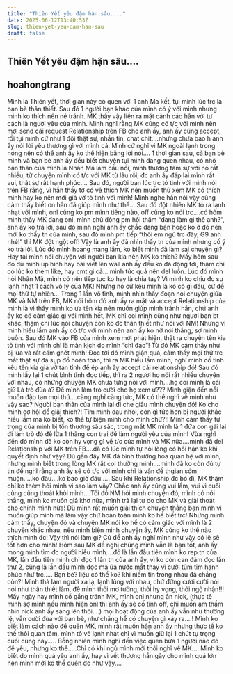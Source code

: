 ```yaml
---
title: "Thiên Yết yêu đậm hận sâu...."
date: 2025-06-12T13:40:53Z
slug: thien-yet-yeu-dam-han-sau
draft: false
---
```


## Thiên Yết yêu đậm hận sâu....

## hoahongtrang

Mình là Thiên yết, thời gian này có quen với 1 anh Ma kết, tụi mình lúc trc là bạn bè thân thiết. Sau đó 1 người bạn khác của mình có ý với mình nhưng mình ko thích nên né tránh. MK thấy vậy liền ra mặt cảnh cáo hắn với tư cách là người yêu của mình. Mình nghĩ rằng MK cũng có t/c với mình nên mới send cái request Relationship trên FB cho anh ấy, anh ấy cũng accept, rồi tụi mình cứ như 1 đôi thật sự, nhắn tin, chat chit....nhưng chưa bao h anh ấy nói lời yêu thương gì với mình cả. Mình cứ nghĩ vì MK ngoài lạnh trong nóng nên có thể anh ấy ko thể hiện bằng lời nói....
1 thời gian sau, cả bạn bè mình và bạn bè anh ấy đều biết chuyện tụi mình đang quen nhau, có nhỏ bạn thân của mình là Nhân Mã làm cầu nối, mình thường tâm sự với nó rất nhiều, từ chuyện mình có t/c với MK từ lâu rồi, đc anh ấy đáp lại mình rất vui, thật sự rất hạnh phúc....
Sau đó, người bạn lúc trc tỏ tình với mình nói trên FB rằng, vì hắn thấy tớ có vẻ thích MK nên muốn thử xem MK có thích mình hay ko nên mới giả vờ tỏ tình với mình! Mình nghe hắn nói vậy cũng cảm thấy biết ơn hắn đã giúp mình như thế....Sau đó đột nhiên MK tỏ ra lạnh nhạt với mình, onl cũng ko pm mình tiếng nào, off cũng ko nói trc....có hôm mình thấy MK đang onl, mình chủ động pm hỏi thăm “đang làm gì thế anh?”, anh ấy ko trả lời, sau đó mình nghĩ anh ấy chắc đang bận hoặc ko ở đó nên mới ko thấy tn của mình, sau đó mình pm tiếp “thôi em ngủ trc đây, G9 anh nhé!” thì MK đột ngột off! Vậy là anh ấy đã nhìn thấy tn của mình nhưng cố ý ko trả lời. Lúc đó mình hoang mang lắm, ko biết mình đã làm sai chuyện gì? Hay tại mình nói chuyện với người bạn kia nên MK ko thích? Mấy hôm sau đó dù mình up hình hay bài viết lên wall anh ấy đều ko đá động tới, thậm chí có lúc ko thèm like, hay cmt gì cả....mình tức quá nên del luôn.
Lúc đó mình hỏi Nhân Mã, mình có nên tiếp tục ko hay là chia tay? Vì mình ko chịu đc sự lạnh nhạt 1 cách vô lý của MK! Nhưng nó cứ kêu mình là ko có gì đâu, cứ để mọi thứ tự nhiên...
Trong 1 lần vô tình, mình nhìn thấy đoạn nói chuyện giữa MK và NM trên FB, MK nói hôm đó anh ấy ra mặt và accept Relationship của mình là vì thấy mình ko ưa tên kia nên muốn giúp mình tránh hắn, chứ anh ấy ko có cảm giác gì với mình hết, MK chỉ coi mình cũng như người bạn bt khác, thậm chí lúc nói chuyện còn ko đc thân thiết như nói với NM! Nhưng vì mình hiểu lầm anh ấy có t/c với mình nên anh ấy ko nỡ nói thẳng, sợ mình buồn. Sau đó MK vào FB của mình xem mới phát hiện, thật ra chuyện tên kia tỏ tình với mình chỉ là màn kịch do mình “chỉ đạo”! Từ đó MK cảm thấy như bị lừa và rất căm ghét mình!
Đọc tới đó mình giận quá, cảm thấy mọi thứ trc mắt thật sự đã sụp đổ hoàn toàn, thì ra MK hiểu lầm mình, nghĩ mình cố tình kêu tên kia giả vờ tán tỉnh để ép anh ấy accept cái relationship đó!
Sau đó mình lấy lại 1 chút bình tĩnh đọc tiếp, thì ra 2 người họ nói rất nhiều chuyện với nhau, có những chuyện MK chưa từng nói với mình....họ coi mình là cái gì? Là trò đùa à? Để mình làm trò cười cho họ xem ư???
Mình giận đến nỗi muốn đập tan mọi thứ....càng nghĩ càng tức, MK có thể nghĩ về mình như vậy sao? Người bạn thân của mình lại đi che giấu mình chuyện đó! Ko cho mình cơ hội để giải thích?! Tim mình đau nhói, còn gì tức hơn bị người khác hiểu lầm mà ko biết, ko thể tự biện minh cho mình chứ?!!
Mình cảm thấy tự trọng của mình bị tổn thương sâu sắc, trong mắt MK mình là 1 đứa con gái lại đi làm trò đó để lừa 1 thằng con trai để làm người yêu của mình! Vừa nghĩ đến đó mình đã ko còn hy vọng gì về t/c của mình và MK nữa....mình đã del Relationship với MK trên FB....đã có lúc mình tự hỏi lòng có hối hận ko khi quyết định như vậy? Dù gần đây MK đã bình thường hóa quan hệ với mình, nhưng mình biết trong lòng MK rất coi thường mình....mình đã ko còn đủ tự tin để nghĩ rằng anh ấy sẽ có t/c với mình chỉ là vấn đề thgian sớm muộn.....ko đâu....ko bao giờ đâu.....
Sau khi Relationship đc bỏ đi, MK thậm chí ko thèm hỏi mình vì sao làm vậy? Chắc anh ấy cũng vui lắm, vui vì cuối cùng cũng thoát khỏi mình....Tối đó NM hỏi mình chuyện đó, mình có nói thẳng, mình ko muốn giả khờ nữa, mình trả lại tự do cho MK và giải thoát cho chính mình nữa!
Dù mình rất muốn giải thích chuyện thằng bạn mình vì muốn giúp mình mà làm vậy chứ hoàn toàn mình ko hề biết trc! Nhưng mình cảm thấy, chuyện đó và chuyện MK nói ko hề có cảm giác với mình là 2 chuyện khác nhau, nếu mình biện minh chuyện ấy, MK cũng ko thể nào thích mình đc! Vậy thì nói làm gì? Cứ để anh ấy nghĩ mình như vậy có lẽ sẽ tốt hơn cho mình!
Hôm sau MK đề nghị chúng mình vẫn là bạn tốt, anh ấy mong mình tìm đc người hiểu mình....đó là lần đầu tiên mình ko rep tn của MK, lần đầu tiên mình chỉ đọc 1 lần tn của anh ấy, vì ko còn can đảm đọc lần thứ 2, cũng là lần đầu mình đọc mà ứa nước mắt thay vì cười tủm tỉm hạnh phúc như trc.....
Bạn bè? liệu có thể ko? khi niềm tin trong nhau đã chẳng còn?! Mình thà làm người xa lạ, lạnh lùng với nhau, chứ đừng cười cười nói nói như thân thiết lắm, để mình thôi mơ tưởng, thôi hy vọng, thôi ngộ nhận!!!
Mấy ngày nay mình cố gắng tránh MK, mình onl nhưng ẩn nick, (thực tế mình sợ mình nếu mình hiện onl thì anh ấy sẽ cố tình off, chỉ muốn âm thầm nhìn nick anh ấy sáng lên thôi....) mọi hoạt động của anh ấy vẫn như thường lệ, vẫn cười đùa với bạn bè, như chẳng hề có chuyện gì xảy ra....!
Mình ko biết làm cách nào để quên MK, mình rất muốn hận anh ấy nhưng thực tế ko thế thôi quan tâm, mình tỏ vẻ lạnh nhạt chỉ vì muốn giữ lại 1 chút tự trọng cuối cùng này.....
Bỗng nhiên mình nghĩ đến việc quen bừa 1 người nào đó để yêu, nhưng ko thể.....Chỉ có khi ngủ mình mới thôi nghĩ về MK....
Mình ko biết do mình quá yêu anh ấy, hay vì vết thương hắn gây cho mình quá lớn nên mình mới ko thể quên đc như vậy....